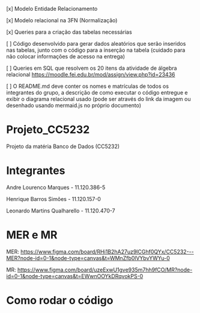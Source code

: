 [x]  Modelo Entidade Relacionamento

[x] Modelo relacional na 3FN (Normalização)

[x] Queries para a criação das tabelas necessárias

[ ] Código desenvolvido para gerar dados aleatórios que serão inseridos nas tabelas, junto com o código para a inserção na tabela (cuidado para não colocar informações de acesso na entrega)

[ ] Queries em SQL que resolvem os 20 itens da atividade de álgebra relacional 
  https://moodle.fei.edu.br/mod/assign/view.php?id=23436

[ ] O README.md deve conter os nomes e matrículas de todos os integrantes do grupo, a descrição de como executar o código entregue e exibir o diagrama relacional usado (pode ser através do link da imagem ou desenhado usando mermaid.js no próprio documento)

# Projeto_CC5232
Projeto da matéria Banco de Dados (CC5232)


# Integrantes 
Andre Lourenco Marques - 11.120.386-5

Henrique Barros Simões - 11.120.157-0

Leonardo Martins Qualharello - 11.120.470-7


# MER e MR
MER: https://www.figma.com/board/RHi1B2hA27uz9lCGhf0QYx/CC5232---MER?node-id=0-1&node-type=canvas&t=WMnZfb0lVYbvYWYu-0

MR: https://www.figma.com/board/uzeExwU1gve935m7hh9fCO/MR?node-id=0-1&node-type=canvas&t=EWwnOOYkDRqvokPS-0

# Como rodar o código 
